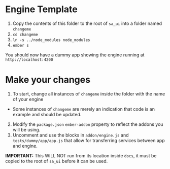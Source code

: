 # Engine Template

1. Copy the contents of this folder to the root of `sa_ui` into a folder named `changeme`
2. `cd changeme`
3. `ln -s ../node_modules node_modules`
4. `ember s`

You should now have a dummy app showing the engine running at `http://localhost:4200`

# Make your changes

1. To start, change all instances of `changeme` inside the folder with the name of your engine
  - Some instances of `changeme` are merely an indication that code is an example and should be updated.
2. Modify the `package.json` `ember-addon` property to reflect the addons you will be using.
3. Uncomment and use the blocks in `addon/engine.js` and `tests/dummy/app/app.js` that allow for transferring services between app and engine.

__IMPORTANT:__ This WILL NOT run from its location inside `docs`, it must be copied to the root of `sa_ui` before it can be used.